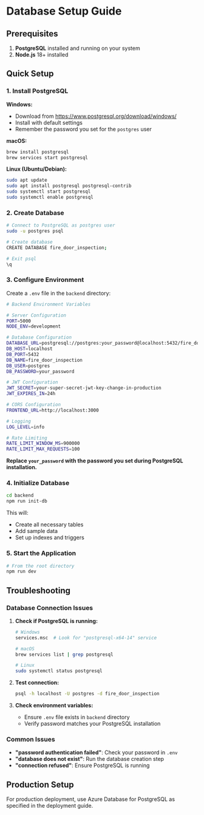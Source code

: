 # Database Setup Guide

## Prerequisites

1. **PostgreSQL** installed and running on your system
2. **Node.js** 18+ installed

## Quick Setup

### 1. Install PostgreSQL

**Windows:**
- Download from https://www.postgresql.org/download/windows/
- Install with default settings
- Remember the password you set for the `postgres` user

**macOS:**
```bash
brew install postgresql
brew services start postgresql
```

**Linux (Ubuntu/Debian):**
```bash
sudo apt update
sudo apt install postgresql postgresql-contrib
sudo systemctl start postgresql
sudo systemctl enable postgresql
```

### 2. Create Database

```bash
# Connect to PostgreSQL as postgres user
sudo -u postgres psql

# Create database
CREATE DATABASE fire_door_inspection;

# Exit psql
\q
```

### 3. Configure Environment

Create a `.env` file in the `backend` directory:

```bash
# Backend Environment Variables

# Server Configuration
PORT=5000
NODE_ENV=development

# Database Configuration
DATABASE_URL=postgresql://postgres:your_password@localhost:5432/fire_door_inspection
DB_HOST=localhost
DB_PORT=5432
DB_NAME=fire_door_inspection
DB_USER=postgres
DB_PASSWORD=your_password

# JWT Configuration
JWT_SECRET=your-super-secret-jwt-key-change-in-production
JWT_EXPIRES_IN=24h

# CORS Configuration
FRONTEND_URL=http://localhost:3000

# Logging
LOG_LEVEL=info

# Rate Limiting
RATE_LIMIT_WINDOW_MS=900000
RATE_LIMIT_MAX_REQUESTS=100
```

**Replace `your_password` with the password you set during PostgreSQL installation.**

### 4. Initialize Database

```bash
cd backend
npm run init-db
```

This will:
- Create all necessary tables
- Add sample data
- Set up indexes and triggers

### 5. Start the Application

```bash
# From the root directory
npm run dev
```

## Troubleshooting

### Database Connection Issues

1. **Check if PostgreSQL is running:**
   ```bash
   # Windows
   services.msc  # Look for "postgresql-x64-14" service
   
   # macOS
   brew services list | grep postgresql
   
   # Linux
   sudo systemctl status postgresql
   ```

2. **Test connection:**
   ```bash
   psql -h localhost -U postgres -d fire_door_inspection
   ```

3. **Check environment variables:**
   - Ensure `.env` file exists in `backend` directory
   - Verify password matches your PostgreSQL installation

### Common Issues

- **"password authentication failed"**: Check your password in `.env`
- **"database does not exist"**: Run the database creation step
- **"connection refused"**: Ensure PostgreSQL is running

## Production Setup

For production deployment, use Azure Database for PostgreSQL as specified in the deployment guide. 